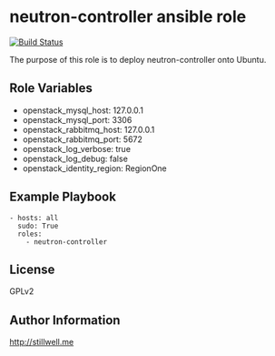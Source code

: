 neutron-controller ansible role
===============================

[![Build Status](https://travis-ci.org/marklee77/ansible-role-neutron-controller.svg?branch=master)](https://travis-ci.org/marklee77/ansible-role-neutron-controller)

The purpose of this role is to deploy neutron-controller onto Ubuntu. 

Role Variables
--------------

- openstack_mysql_host: 127.0.0.1
- openstack_mysql_port: 3306
- openstack_rabbitmq_host: 127.0.0.1
- openstack_rabbitmq_port: 5672
- openstack_log_verbose: true
- openstack_log_debug: false
- openstack_identity_region: RegionOne

Example Playbook
-------------------------

    - hosts: all
      sudo: True
      roles:
        - neutron-controller

License
-------

GPLv2

Author Information
------------------

http://stillwell.me

